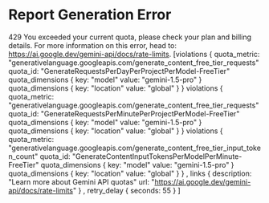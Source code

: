 # Report Generation Error

429 You exceeded your current quota, please check your plan and billing details. For more information on this error, head to: https://ai.google.dev/gemini-api/docs/rate-limits. [violations {
  quota_metric: "generativelanguage.googleapis.com/generate_content_free_tier_requests"
  quota_id: "GenerateRequestsPerDayPerProjectPerModel-FreeTier"
  quota_dimensions {
    key: "model"
    value: "gemini-1.5-pro"
  }
  quota_dimensions {
    key: "location"
    value: "global"
  }
}
violations {
  quota_metric: "generativelanguage.googleapis.com/generate_content_free_tier_requests"
  quota_id: "GenerateRequestsPerMinutePerProjectPerModel-FreeTier"
  quota_dimensions {
    key: "model"
    value: "gemini-1.5-pro"
  }
  quota_dimensions {
    key: "location"
    value: "global"
  }
}
violations {
  quota_metric: "generativelanguage.googleapis.com/generate_content_free_tier_input_token_count"
  quota_id: "GenerateContentInputTokensPerModelPerMinute-FreeTier"
  quota_dimensions {
    key: "model"
    value: "gemini-1.5-pro"
  }
  quota_dimensions {
    key: "location"
    value: "global"
  }
}
, links {
  description: "Learn more about Gemini API quotas"
  url: "https://ai.google.dev/gemini-api/docs/rate-limits"
}
, retry_delay {
  seconds: 55
}
]